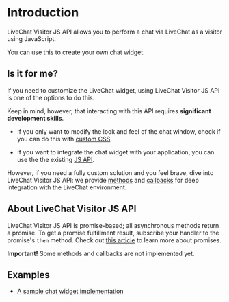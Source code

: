 # Introduction

LiveChat Visitor JS API allows you to perform a chat via LiveChat as a visitor using JavaScript. 

You can use this to create your own chat widget.

## Is it for me?

If you need to customize the LiveChat widget, using LiveChat Visitor JS API is one of the options to do this.

Keep in mind, however, that interacting with this API requires **significant development skills**. 

* If you only want to modify the look and feel of the chat window, check if you can do this with [custom CSS](https://www.livechatinc.com/kb/customize-your-chat-window-with-css/).

* If you want to integrate the chat widget with your application, you can use the the existing [JS API](https://docs.livechatinc.com/js-api/).

However, if you  need a fully custom solution and you feel brave, dive into LiveChat Visitor JS API: we provide [methods](#methods) and [callbacks](#callbacks) for deep integration with the LiveChat environment.

## About LiveChat Visitor JS API

LiveChat Visitor JS API is promise-based; all asynchronous methods return a promise. To get a promise fulfillment result, subscribe your handler to the promise's `then` method. Check out [this article](https://developer.mozilla.org/pl/docs/Web/JavaScript/Reference/Global_Objects/Promise) to learn more about promises.

**Important!** Some methods and callbacks are not implemented yet. 

## Examples

- [A sample chat widget implementation](https://glitch.com/#!/project/livechat-sample-chat-widget)
